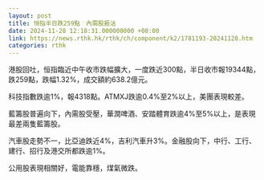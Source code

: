 ```yaml
---
layout: post
title: 恒指半日跌259點　內需股捱沽
date: 2024-11-28 12:18:31.000000000 +08:00
link: https://news.rthk.hk/rthk/ch/component/k2/1781193-20241128.htm
categories: rthk
---
```


港股回吐，恒指臨近中午收市跌幅擴大，一度跌近300點，半日收市報19344點，跌259點，跌幅1.32%，成交額約638.2億元。

科技指數跌逾1%，報4318點。ATMXJ跌逾0.4%至2%以上，美團表現較差。

藍籌股普遍向下，內需股受壓，華潤啤酒、安踏體育跌逾4%至5%以上，是表現最差兩隻藍籌股。

汽車股走勢不一，比亞迪跌近4%，吉利汽車升3%。金融股向下，中行、工行、建行、招行及港交所都跌逾1%。

公用股表現相關好，電能靠穩，煤氣微跌。

